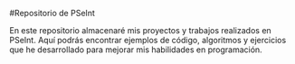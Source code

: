 #Repositorio de PSeInt

En este repositorio almacenaré mis proyectos y trabajos realizados en PSeInt. Aquí podrás encontrar ejemplos de código, algoritmos y ejercicios que he desarrollado para mejorar mis habilidades en programación.
